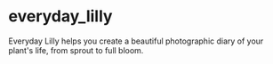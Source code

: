 # everyday_lilly

Everyday Lilly helps you create a beautiful photographic diary of your plant's life, from sprout to full bloom.
